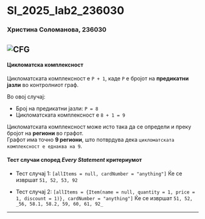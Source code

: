 # SI_2025_lab2_236030
### Христина Соломанова, 236030

![CFG](https://github.com/user-attachments/assets/b09885ca-c99b-408f-9fd9-d614fea0a572)
---
#### Цикломатска комплексност

Цикломатската комплексност е `P + 1`, каде `P` е бројот на **предикатни јазли** во контролниот граф.

Во овој случај:
- Број на предикатни јазли: `P = 8`
- Цикломатската комплексност е `8 + 1 = 9`

Цикломатската комплексност може исто така да се определи и преку бројот на **региони** во графот.  
Графот има точно **9 региони**, што потврдува дека `цикломатската комплексност е еднаква на 9`.

#### Тест случаи според _Every Statement_ критериумот

- Тест случај 1: `[allItems = null, cardNumber = "anything"]`
  Ќе се извршат `51, 52, 53, 92`

- Тест случај 2: `[allItems = {Item(name = null, quantity = 1, price = 1, discount = 1)}, cardNumber = "anything"]`
  Ќе се извршат `51, 52, _56, 58.1, 58.2, 59, 60, 61, 92_`
  

---


